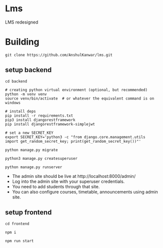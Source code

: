 # Lms
LMS redesigned

# Building

```shell
git clone https://github.com/AnshulKanwar/lms.git
```

## setup backend

```shell
cd backend

# creating python virtual environment (optional, but recommended)
python -m venv venv
source venv/bin/activate  # or whatever the equivalent command is on windows

# install deps
pip install -r requirements.txt
pip3 install djangorestframework
pip install djangorestframework-simplejwt

# set a new SECRET_KEY
export SECRET_KEY='python3 -c "from django.core.management.utils import get_random_secret_key; print(get_random_secret_key())"'

python manage.py migrate

python3 manage.py createsuperuser

python manage.py runserver
```

- The admin site should be live at http://localhost:8000/admin/
- Log into the admin site with your superuser credentials.
- You need to add students through that site.
- You can also configure courses, timetable, announcements using admin site.

## setup frontend

```shell
cd frontend

npm i

npm run start
```
